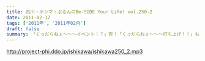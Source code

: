 ```yaml
---
title: 石川・ホンマ・ぶるんのBe-SIDE Your Life! vol.250-2
date: 2011-02-17
tags: ['2011年', '2011年02月']
draft: false
summary: 「くっだらねぇ～～～イベント！？」否！「くっだらねぇ～～～打ち上げ！！」も開催された２０１１年２月１１日・・・NAMAE
---
```


http://project-phi.ddo.jp/ishikawa/ishikawa250_2.mp3
